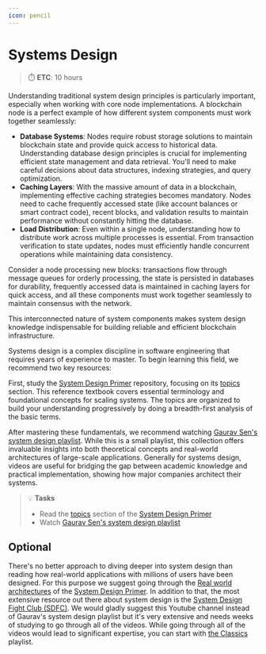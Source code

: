 ```yaml
---
icon: pencil
---
```


# Systems Design

> ⏱️ **ETC**: 10 hours

Understanding traditional system design principles is particularly important, especially when working with core node implementations. A blockchain node is a perfect example of how different system components must work together seamlessly:

* **Database Systems**: Nodes require robust storage solutions to maintain blockchain state and provide quick access to historical data. Understanding database design principles is crucial for implementing efficient state management and data retrieval. You'll need to make careful decisions about data structures, indexing strategies, and query optimization.
* **Caching Layers**: With the massive amount of data in a blockchain, implementing effective caching strategies becomes mandatory. Nodes need to cache frequently accessed state (like account balances or smart contract code), recent blocks, and validation results to maintain performance without constantly hitting the database.
* **Load Distribution**: Even within a single node, understanding how to distribute work across multiple processes is essential. From transaction verification to state updates, nodes must efficiently handle concurrent operations while maintaining data consistency.

Consider a node processing new blocks: transactions flow through message queues for orderly processing, the state is persisted in databases for durability, frequently accessed data is maintained in caching layers for quick access, and all these components must work together seamlessly to maintain consensus with the network.

This interconnected nature of system components makes system design knowledge indispensable for building reliable and efficient blockchain infrastructure.

Systems design is a complex discipline in software engineering that requires years of experience to master. To begin learning this field, we recommend two key resources:

First, study the [System Design Primer](https://github.com/donnemartin/system-design-primer) repository, focusing on its [topics](https://github.com/donnemartin/system-design-primer?tab=readme-ov-file#system-design-topics-start-here) section. This reference textbook covers essential terminology and foundational concepts for scaling systems. The topics are organized to build your understanding progressively by doing a breadth-first analysis of the basic terms.&#x20;

After mastering these fundamentals, we recommend watching [Gaurav Sen's system design playlist](https://www.youtube.com/playlist?list=PLMCXHnjXnTnvo6alSjVkgxV-VH6EPyvoX). While this is a small playlist, this collection offers invaluable insights into both theoretical concepts and real-world architectures of large-scale applications. Generally for systems design, videos are useful for  bridging the gap between academic knowledge and practical implementation, showing how major companies architect their systems.

> 💡 **Tasks**
> * Read the [topics](https://github.com/donnemartin/system-design-primer?tab=readme-ov-file#system-design-topics-start-here) section of the [System Design Primer](https://github.com/donnemartin/system-design-primer)
> * Watch [Gaurav Sen's system design playlist](https://www.youtube.com/playlist?list=PLMCXHnjXnTnvo6alSjVkgxV-VH6EPyvoX)

## Optional

There's no better approach to diving deeper into system design than reading how real-world applications with millions of users have been designed. For this purpose we suggest going through the [Real world architectures](https://github.com/donnemartin/system-design-primer?tab=readme-ov-file#real-world-architectures) of the [System Design Primer](https://github.com/donnemartin/system-design-primer). In addition to that, the most extensive resource out there about system design is the [System Design Fight Club (SDFC)](https://www.youtube.com/@SDFC). We would gladly suggest this Youtube channel instead of Gaurav's system design playlist but it's very extensive and needs weeks of studying to go through all of the videos. While going through all of the videos would lead to significant expertise, you can start with [the Classics](https://www.youtube.com/playlist?list=PLlvnxKilk3aLHlPts2bQrRJ3oJaFKJXhf) playlist.